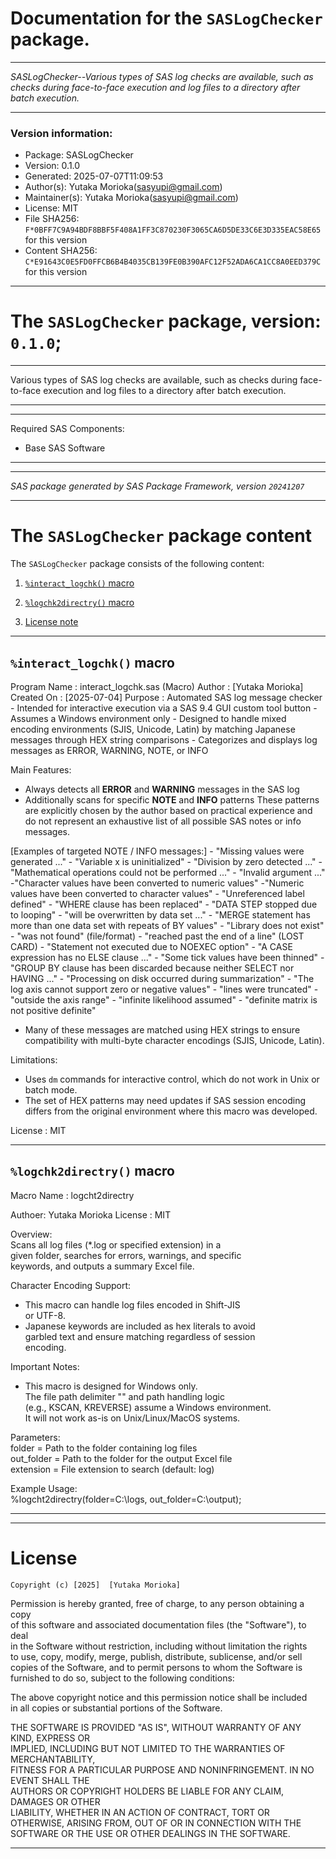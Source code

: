 ﻿# Documentation for the `SASLogChecker` package.
  
----------------------------------------------------------------
 
 *SASLogChecker--Various types of SAS log checks are available, such as checks during face-to-face execution and log files to a directory after batch execution.* 
  
----------------------------------------------------------------
 
### Version information:
  
- Package: SASLogChecker
- Version: 0.1.0
- Generated: 2025-07-07T11:09:53
- Author(s): Yutaka Morioka(sasyupi@gmail.com)
- Maintainer(s): Yutaka Morioka(sasyupi@gmail.com)
- License: MIT
- File SHA256: `F*0BFF7C9A94BDF8BBF5F408A1FF3C870230F3065CA6D5DE33C6E3D335EAC58E65` for this version
- Content SHA256: `C*E91643C0E5FD0FFCB6B4B4035CB139FE0B390AFC12F52ADA6CA1CC8A0EED379C` for this version
  
---
 
# The `SASLogChecker` package, version: `0.1.0`;
  
---
 
Various types of SAS log checks are available, such as checks during face-to-face execution and log files to a directory after batch execution.
  
---
 
  
---
 
Required SAS Components: 
  - Base SAS Software
  
---
 
 
--------------------------------------------------------------------
 
*SAS package generated by SAS Package Framework, version `20241207`*
 
--------------------------------------------------------------------
 
# The `SASLogChecker` package content
The `SASLogChecker` package consists of the following content:
 
1. [`%interact_logchk()` macro ](#interactlogchk-macros-1 )
2. [`%logchk2directry()` macro ](#logchk2directry-macros-2 )
  
 
3. [License note](#license)
  
---
 
## `%interact_logchk()` macro <a name="interactlogchk-macros-1"></a> ######

Program Name : interact_logchk.sas (Macro)
 Author       : [Yutaka Morioka]
 Created On   : [2025-07-04]
 Purpose      : Automated SAS log message checker
                 - Intended for interactive execution via a SAS 9.4 GUI custom tool button
                 - Assumes a Windows environment only
                 - Designed to handle mixed encoding environments (SJIS, Unicode, Latin)
                   by matching Japanese messages through HEX string comparisons
                 - Categorizes and displays log messages as ERROR, WARNING, NOTE, or INFO

 Main Features:
   - Always detects all **ERROR** and **WARNING** messages in the SAS log
   - Additionally scans for specific **NOTE** and **INFO** patterns
     These patterns are explicitly chosen by the author based on practical experience
     and do not represent an exhaustive list of all possible SAS notes or info messages.

   [Examples of targeted NOTE / INFO messages:]
     - "Missing values were generated ..."
     - "Variable x is uninitialized"
     - "Division by zero detected ..."
     - "Mathematical operations could not be performed ..."
     - "Invalid argument ..."
     -"Character values have been converted to numeric values"
     -"Numeric values have been converted to character values"
     - "Unreferenced label defined"
     - "WHERE clause has been replaced"
     - "DATA STEP stopped due to looping"
     - "will be overwritten by data set ..."
     - "MERGE statement has more than one data set with repeats of BY values"
     - "Library does not exist"
     - "was not found" (file/format)
     - "reached past the end of a line" (LOST CARD)
     - "Statement not executed due to NOEXEC option"
     - "A CASE expression has no ELSE clause ..."
     - "Some tick values have been thinned"
     - "GROUP BY clause has been discarded because neither SELECT nor HAVING ..."
     - "Processing on disk occurred during summarization"
     - "The log axis cannot support zero or negative values"
     - "lines were truncated"
     - "outside the axis range"
     - "infinite likelihood assumed"
     - "definite matrix is not positive definite"

   - Many of these messages are matched using HEX strings
     to ensure compatibility with multi-byte character encodings (SJIS, Unicode, Latin).

 Limitations:
   - Uses `dm` commands for interactive control, which do not work in Unix or batch mode.
   - The set of HEX patterns may need updates if SAS session encoding differs
     from the original environment where this macro was developed.

License : MIT

  
---
 
## `%logchk2directry()` macro <a name="logchk2directry-macros-2"></a> ######

Macro Name : logcht2directry                                 

Authoer: Yutaka Morioka
License : MIT
                                                             
Overview:                                                    
 Scans all log files (*.log or specified extension) in a     
 given folder, searches for errors, warnings, and specific   
 keywords, and outputs a summary Excel file.                 
                                                             
Character Encoding Support:                                  
 - This macro can handle log files encoded in Shift-JIS      
   or UTF-8.                                                 
 - Japanese keywords are included as hex literals to avoid   
   garbled text and ensure matching regardless of session    
   encoding.                                                 
                                                             
Important Notes:                                             
 - This macro is designed for Windows only.                  
   The file path delimiter "\" and path handling logic        
   (e.g., KSCAN, KREVERSE) assume a Windows environment.     
   It will not work as-is on Unix/Linux/MacOS systems.       
                                                             
Parameters:                                                  
 folder     = Path to the folder containing log files        
 out_folder = Path to the folder for the output Excel file   
 extension  = File extension to search (default: log)        
                                                             
Example Usage:                                               
 %logcht2directry(folder=C:\logs, out_folder=C:\output);

  
---
 
  
---
 
# License <a name="license"></a> ######
 
	Copyright (c) [2025]  [Yutaka Morioka]

  Permission is hereby granted, free of charge, to any person obtaining a copy  
  of this software and associated documentation files (the "Software"), to deal  
  in the Software without restriction, including without limitation the rights  
  to use, copy, modify, merge, publish, distribute, sublicense, and/or sell     
  copies of the Software, and to permit persons to whom the Software is         
  furnished to do so, subject to the following conditions:                      
                                                                                
  The above copyright notice and this permission notice shall be included       
  in all copies or substantial portions of the Software.                        
                                                                                
  THE SOFTWARE IS PROVIDED "AS IS", WITHOUT WARRANTY OF ANY KIND, EXPRESS OR    
  IMPLIED, INCLUDING BUT NOT LIMITED TO THE WARRANTIES OF MERCHANTABILITY,      
  FITNESS FOR A PARTICULAR PURPOSE AND NONINFRINGEMENT. IN NO EVENT SHALL THE   
  AUTHORS OR COPYRIGHT HOLDERS BE LIABLE FOR ANY CLAIM, DAMAGES OR OTHER        
  LIABILITY, WHETHER IN AN ACTION OF CONTRACT, TORT OR OTHERWISE, ARISING FROM, 
  OUT OF OR IN CONNECTION WITH THE SOFTWARE OR THE USE OR OTHER DEALINGS IN THE 
  SOFTWARE.
  
---
 
